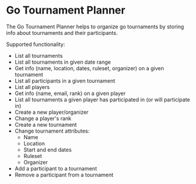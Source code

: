 # Go Tournament Planner

The Go Tournament Planner helps to organize go tournaments by storing info about
tournaments and their participants.

Supported functionality:

- List all tournaments
- List all tournaments in given date range
- Get info (name, location, dates, ruleset, organizer) on a given tournament
- List all participants in a given tournament
- List all players
- Get info (name, email, rank) on a given player
- List all tournaments a given player has participated in (or will participate
  in)
- Create a new player/organizer
- Change a player's rank
- Create a new tournament
- Change tournament attributes:
  - Name
  - Location
  - Start and end dates
  - Ruleset
  - Organizer
- Add a participant to a tournament
- Remove a participant from a tournament
